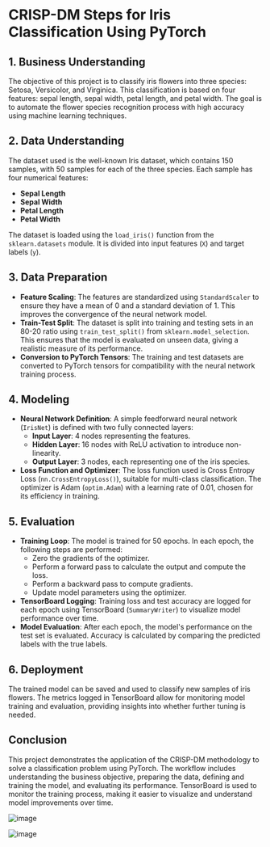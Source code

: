 # CRISP-DM Steps for Iris Classification Using PyTorch

## 1. Business Understanding
The objective of this project is to classify iris flowers into three species: Setosa, Versicolor, and Virginica. This classification is based on four features: sepal length, sepal width, petal length, and petal width. The goal is to automate the flower species recognition process with high accuracy using machine learning techniques.

## 2. Data Understanding
The dataset used is the well-known Iris dataset, which contains 150 samples, with 50 samples for each of the three species. Each sample has four numerical features:
- **Sepal Length**
- **Sepal Width**
- **Petal Length**
- **Petal Width**

The dataset is loaded using the `load_iris()` function from the `sklearn.datasets` module. It is divided into input features (`X`) and target labels (`y`).

## 3. Data Preparation
- **Feature Scaling**: The features are standardized using `StandardScaler` to ensure they have a mean of 0 and a standard deviation of 1. This improves the convergence of the neural network model.
- **Train-Test Split**: The dataset is split into training and testing sets in an 80-20 ratio using `train_test_split()` from `sklearn.model_selection`. This ensures that the model is evaluated on unseen data, giving a realistic measure of its performance.
- **Conversion to PyTorch Tensors**: The training and test datasets are converted to PyTorch tensors for compatibility with the neural network training process.

## 4. Modeling
- **Neural Network Definition**: A simple feedforward neural network (`IrisNet`) is defined with two fully connected layers:
  - **Input Layer**: 4 nodes representing the features.
  - **Hidden Layer**: 16 nodes with ReLU activation to introduce non-linearity.
  - **Output Layer**: 3 nodes, each representing one of the iris species.
- **Loss Function and Optimizer**: The loss function used is Cross Entropy Loss (`nn.CrossEntropyLoss()`), suitable for multi-class classification. The optimizer is Adam (`optim.Adam`) with a learning rate of 0.01, chosen for its efficiency in training.

## 5. Evaluation
- **Training Loop**: The model is trained for 50 epochs. In each epoch, the following steps are performed:
  - Zero the gradients of the optimizer.
  - Perform a forward pass to calculate the output and compute the loss.
  - Perform a backward pass to compute gradients.
  - Update model parameters using the optimizer.
- **TensorBoard Logging**: Training loss and test accuracy are logged for each epoch using TensorBoard (`SummaryWriter`) to visualize model performance over time.
- **Model Evaluation**: After each epoch, the model's performance on the test set is evaluated. Accuracy is calculated by comparing the predicted labels with the true labels.

## 6. Deployment
The trained model can be saved and used to classify new samples of iris flowers. The metrics logged in TensorBoard allow for monitoring model training and evaluation, providing insights into whether further tuning is needed.

## Conclusion
This project demonstrates the application of the CRISP-DM methodology to solve a classification problem using PyTorch. The workflow includes understanding the business objective, preparing the data, defining and training the model, and evaluating its performance. TensorBoard is used to monitor the training process, making it easier to visualize and understand model improvements over time.

![image](https://github.com/user-attachments/assets/26d6c595-fd5a-45aa-b19d-328f7220848f)

![image](https://github.com/user-attachments/assets/5ee42aa8-0dcb-4fe4-b5e8-99542665c533)


